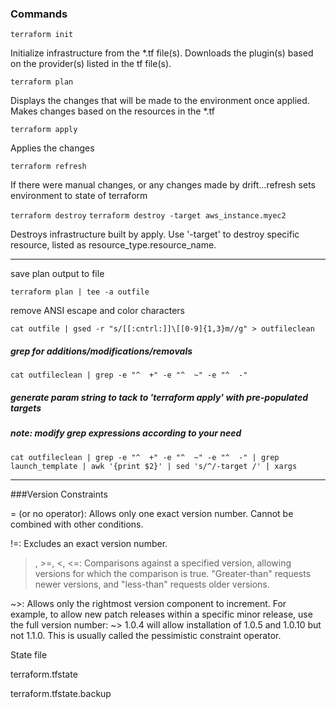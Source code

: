 ### Commands

`terraform init` 

Initialize infrastructure from the *.tf file(s).  Downloads the plugin(s) based on the provider(s) listed in the tf file(s).

`terraform plan` 

Displays the changes that will be made to the environment once applied. Makes changes based on the resources in the *.tf

`terraform apply` 

Applies the changes 

`terraform refresh` 

If there were manual changes, or any changes made by drift...refresh sets environment to state of terraform

`terraform destroy` 
`terraform destroy -target aws_instance.myec2`

Destroys infrastructure built by apply.  Use '-target' to destroy specific resource, listed as resource_type.resource_name.

__________________________________________________________________________________________________________________


save plan output to file

`terraform plan | tee -a outfile`

remove ANSI escape and color characters

`cat outfile | gsed -r "s/[[:cntrl:]]\[[0-9]{1,3}m//g" > outfileclean`

##### grep for additions/modifications/removals

`cat outfileclean | grep -e "^  +" -e "^  ~" -e "^  -"`

##### generate param string to tack to 'terraform apply' with pre-populated targets
##### note: modify grep expressions according to your need

`cat outfileclean | grep -e "^  +" -e "^  ~" -e "^  -" | grep launch_template | awk '{print $2}' | sed 's/^/-target /' | xargs`

__________________________________________________________________________________________________________

###Version Constraints

= (or no operator): Allows only one exact version number. Cannot be combined with other conditions.

!=: Excludes an exact version number.

>, >=, <, <=: Comparisons against a specified version, allowing versions for which the comparison is true. "Greater-than" requests newer versions, and "less-than" requests older versions.

~>: Allows only the rightmost version component to increment. For example, to allow new patch releases within a specific minor release, use the full version number: ~> 1.0.4 will allow installation of 1.0.5 and 1.0.10 but not 1.1.0. This is usually called the pessimistic constraint operator.



State file

terraform.tfstate

terraform.tfstate.backup


